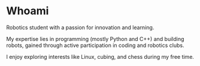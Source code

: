 # Whoami

Robotics student with a passion for innovation and learning.

My expertise lies in programming (mostly Python and C++) and building robots, gained through active participation in coding and robotics clubs.

I enjoy exploring interests like Linux, cubing, and chess during my free time.

